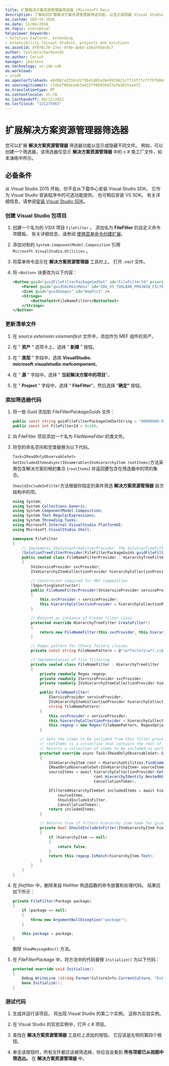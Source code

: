 ```yaml
---
title: 扩展解决方案资源管理器筛选器 |Microsoft Docs
description: 了解如何扩展解决方案资源管理器筛选功能，以显示或隐藏 Visual Studio SDK 中的不同文件。
ms.custom: SEO-VS-2020
ms.date: 11/04/2016
ms.topic: conceptual
helpviewer_keywords:
- Solution Explorer, extending
- extensibility [Visual Studio], projects and solutions
ms.assetid: df976c76-27ec-4f00-ab6d-a26a745dc6c7
author: leslierichardson95
ms.author: lerich
manager: jmartens
ms.technology: vs-ide-sdk
ms.workload:
- vssdk
ms.openlocfilehash: e0d9b7a3f3dcd1f3641d65a26e9919621cff15f7fcfff5f9968dc692769d2b53
ms.sourcegitcommit: c72b2f603e1eb3a4157f00926df2e263831ea472
ms.translationtype: MT
ms.contentlocale: zh-CN
ms.lasthandoff: 08/12/2021
ms.locfileid: "121275965"
---
```

# <a name="extend-the-solution-explorer-filter"></a>扩展解决方案资源管理器筛选器
您可以扩展 **解决方案资源管理器** 筛选器功能以显示或隐藏不同文件。 例如，可以创建一个筛选器，该筛选器仅显示 **解决方案资源管理器** 中的 c # 类工厂文件，如本演练中所示。

## <a name="prerequisites"></a>必备条件
 从 Visual Studio 2015 开始，你不会从下载中心安装 Visual Studio SDK。 它作为 Visual Studio 安装程序中的可选功能提供。 也可稍后安装 VS SDK。 有关详细信息，请参阅[安装 Visual Studio SDK](../extensibility/installing-the-visual-studio-sdk.md)。

### <a name="create-a-visual-studio-package-project"></a>创建 Visual Studio 包项目

1. 创建一个名为的 VSIX 项目 `FileFilter` 。 添加名为 **FileFilter** 的自定义命令项模板。 有关详细信息，请参阅 [使用菜单命令创建扩展](../extensibility/creating-an-extension-with-a-menu-command.md)。

2. 添加对和的 `System.ComponentModel.Composition` 引用 `Microsoft.VisualStudio.Utilities` 。

3. 将菜单命令显示在 **解决方案资源管理器** 工具栏上。 打开 *.vsct* 文件。

4. 将 `<Button>` 块更改为以下内容：

    ```xml
    <Button guid="guidFileFilterPackageCmdSet" id="FileFilterId" priority="0x0400" type="Button">
        <Parent guid="guidSHLMainMenu" id="IDG_VS_TOOLBAR_PROJWIN_FILTERS" />
        <Icon guid="guidImages" id="bmpPic1" />
        <Strings>
            <ButtonText>FileNameFilter</ButtonText>
        </Strings>
    </Button>
    ```

### <a name="update-the-manifest-file"></a>更新清单文件

1. 在 *source.extension.vsixmanifest* 文件中，添加作为 MEF 组件的资产。

2. 在 " **资产** " 选项卡上，选择 " **新建** " 按钮。

3. 在 " **类型** " 字段中，选择 **VisualStudio. microsoft.visualstudio.mefcomponent**。

4. 在 " **源** " 字段中，选择 " **当前解决方案中的项目**"。

5. 在 " **Project** " 字段中，选择 " **FileFilter**"，然后选择 "**确定"** 按钮。

### <a name="add-the-filter-code"></a>添加筛选器代码

1. 将一些 Guid 添加到 *FileFilterPackageGuids* 文件：

    ```csharp
    public const string guidFileFilterPackageCmdSetString = "00000000-0000-0000-0000-00000000"; // get your GUID from the .vsct file
    public const int FileFilterId = 0x100;
    ```

2. 向 FileFilter 项目添加一个名为 *FileNameFilter* 的类文件。

3. 将空的命名空间和空类替换为以下代码。

     `Task<IReadOnlyObservableSet> GetIncludedItemsAsync(IEnumerable<IVsHierarchyItem rootItems)`方法采用包含解决方案的根的集合 (`rootItems`) 并返回要包含在筛选器中的项的集合。

     `ShouldIncludeInFilter`方法根据你指定的条件筛选 **解决方案资源管理器** 层次结构中的项。

    ```csharp
    using System;
    using System.Collections.Generic;
    using System.ComponentModel.Composition;
    using System.Text.RegularExpressions;
    using System.Threading.Tasks;
    using Microsoft.Internal.VisualStudio.PlatformUI;
    using Microsoft.VisualStudio.Shell;

    namespace FileFilter
    {
        // Implements ISolutionTreeFilterProvider. The SolutionTreeFilterProvider attribute declares it as a MEF component
        [SolutionTreeFilterProvider(FileFilterPackageGuids.guidFileFilterPackageCmdSetString, (uint)(FileFilterPackageGuids.FileFilterId))]
        public sealed class FileNameFilterProvider : HierarchyTreeFilterProvider
        {
            SVsServiceProvider svcProvider;
            IVsHierarchyItemCollectionProvider hierarchyCollectionProvider;

            // Constructor required for MEF composition
            [ImportingConstructor]
            public FileNameFilterProvider(SVsServiceProvider serviceProvider, IVsHierarchyItemCollectionProvider hierarchyCollectionProvider)
            {
                this.svcProvider = serviceProvider;
                this.hierarchyCollectionProvider = hierarchyCollectionProvider;
            }

            // Returns an instance of Create filter class.
            protected override HierarchyTreeFilter CreateFilter()
            {
                return new FileNameFilter(this.svcProvider, this.hierarchyCollectionProvider, FileNamePattern);
            }

            // Regex pattern for CSharp factory classes
            private const string FileNamePattern = @"\w*factory\w*(.cs$)";

            // Implementation of file filtering
            private sealed class FileNameFilter : HierarchyTreeFilter
            {
                private readonly Regex regexp;
                private readonly IServiceProvider svcProvider;
                private readonly IVsHierarchyItemCollectionProvider hierarchyCollectionProvider;

                public FileNameFilter(
                    IServiceProvider serviceProvider,
                    IVsHierarchyItemCollectionProvider hierarchyCollectionProvider,
                    string fileNamePattern)
                {
                    this.svcProvider = serviceProvider;
                    this.hierarchyCollectionProvider = hierarchyCollectionProvider;
                    this.regexp = new Regex(fileNamePattern, RegexOptions.IgnoreCase);
                }

                // Gets the items to be included from this filter provider.
                // rootItems is a collection that contains the root of your solution
                // Returns a collection of items to be included as part of the filter
                protected override async Task<IReadOnlyObservableSet> GetIncludedItemsAsync(IEnumerable<IVsHierarchyItem> rootItems)
                {
                    IVsHierarchyItem root = HierarchyUtilities.FindCommonAncestor(rootItems);
                    IReadOnlyObservableSet<IVsHierarchyItem> sourceItems;
                    sourceItems = await hierarchyCollectionProvider.GetDescendantsAsync(
                                        root.HierarchyIdentity.NestedHierarchy,
                                        CancellationToken);

                    IFilteredHierarchyItemSet includedItems = await hierarchyCollectionProvider.GetFilteredHierarchyItemsAsync(
                        sourceItems,
                        ShouldIncludeInFilter,
                        CancellationToken);
                    return includedItems;
                }

                // Returns true if filters hierarchy item name for given filter; otherwise, false</returns>
                private bool ShouldIncludeInFilter(IVsHierarchyItem hierarchyItem)
                {
                    if (hierarchyItem == null)
                    {
                        return false;
                    }
                    return this.regexp.IsMatch(hierarchyItem.Text);
                }
            }
        }
    }

    ```

4. 在 *filefilter* 中，删除来自 filefilter 构造函数的命令放置和处理代码。 结果应如下所示：

    ```csharp
    private FileFilter(Package package)
    {
        if (package == null)
        {
            throw new ArgumentNullException("package");
        }

        this.package = package;
    }
    ```

     删除 `ShowMessageBox()` 方法。

5. 在 *FileFilterPackage* 中，将方法中的代码替换 `Initialize()` 为以下代码：

    ```csharp
    protected override void Initialize()
    {
        Debug.WriteLine (string.Format(CultureInfo.CurrentCulture, "Entering Initialize() of: {0}", this.ToString()));
        base.Initialize();
    }
    ```

### <a name="test-your-code"></a>测试代码

1. 生成并运行该项目。 将出现 Visual Studio 的第二个实例。 这称为实验实例。

2. 在 Visual Studio 的实验实例中，打开 c # 项目。

3. 查找在 **解决方案资源管理器** 工具栏上添加的按钮。 它应该是左侧的第四个按钮。

4. 单击该按钮时，所有文件都应该被筛选掉，你应该会看到 **所有项都已从视图中筛选出。** 在 **解决方案资源管理器** 中。
